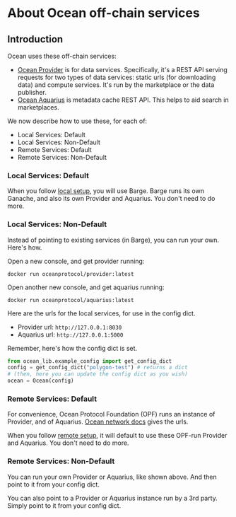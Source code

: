 <!--
Copyright 2023 Ocean Protocol Foundation
SPDX-License-Identifier: Apache-2.0
-->

# About Ocean off-chain services

## Introduction

Ocean uses these off-chain services:

-   [Ocean Provider](https://github.com/oceanprotocol/provider) is for data services. Specifically, it's a REST API serving requests for two types of data services: static urls (for downloading data) and compute services. It's run by the marketplace or the data publisher.
-   [Ocean Aquarius](https://github.com/oceanprotocol/aquarius) is metadata cache REST API. This helps to aid search in marketplaces.

We now describe how to use these, for each of:

- Local Services: Default
- Local Services: Non-Default
- Remote Services: Default
- Remote Services: Non-Default

### Local Services: Default

When you follow [local setup](READMEs/setup-local.md), you will use Barge. Barge runs its own Ganache, and also its own Provider and Aquarius. You don't need to do more.

### Local Services: Non-Default

Instead of pointing to existing services (in Barge), you can run your own. Here's how.

Open a new console, and get provider running:

```console
docker run oceanprotocol/provider:latest
```

Open another new console, and get aquarius running:

```console
docker run oceanprotocol/aquarius:latest
```

Here are the urls for the local services, for use in the config dict.

-   Provider url: `http://127.0.0.1:8030`
-   Aquarius url: `http://127.0.0.1:5000`

Remember, here's how the config dict is set. 
```python
from ocean_lib.example_config import get_config_dict
config = get_config_dict("polygon-test") # returns a dict
# (then, here you can update the config dict as you wish)
ocean = Ocean(config)
```

### Remote Services: Default

For convenience, Ocean Protocol Foundation (OPF) runs an instance of Provider, and of Aquarius. [Ocean network docs](https://docs.oceanprotocol.com/core-concepts/networks) gives the urls.

When you follow [remote setup](READMEs/setup-remote.md), it will default to use these OPF-run Provider and Aquarius. You don't need to do more.


### Remote Services: Non-Default

You can run your own Provider or Aquarius, like shown above. And then point to it from your config dict.

You can also point to a Provider or Aquarius instance run by a 3rd party. Simply point to it from your config dict. 